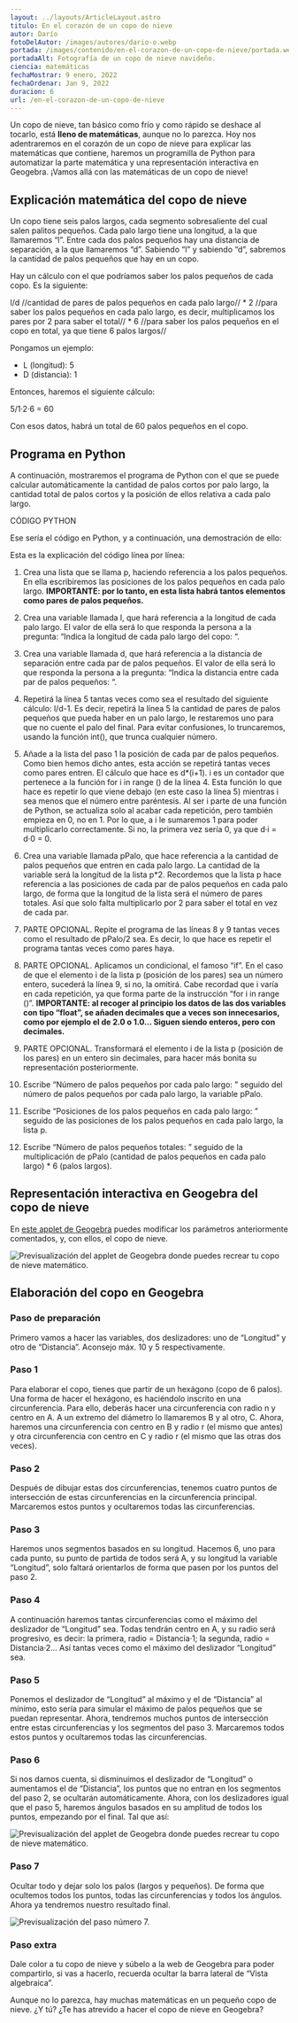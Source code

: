 ```yaml
---
layout: ../layouts/ArticleLayout.astro
titulo: En el corazón de un copo de nieve
autor: Darío
fotoDelAutor: /images/autores/dario-o.webp
portada: /images/contenido/en-el-corazon-de-un-copo-de-nieve/portada.webp
portadaAlt: Fotografía de un copo de nieve navideño.
ciencia: matemáticas
fechaMostrar: 9 enero, 2022
fechaOrdenar: Jan 9, 2022
duracion: 6
url: /en-el-corazon-de-un-copo-de-nieve
---
```


Un copo de nieve, tan básico como frío y como rápido se deshace al tocarlo, está **lleno de matemáticas**, aunque no lo parezca. Hoy nos adentraremos en el corazón de un copo de nieve para explicar las matemáticas que contiene, haremos un programilla de Python para automatizar la parte matemática y una representación interactiva en Geogebra. ¡Vamos allá con las matemáticas de un copo de nieve!

## Explicación matemática del copo de nieve

Un copo tiene seis palos largos, cada segmento sobresaliente del cual salen palitos pequeños. Cada palo largo tiene una longitud, a la que llamaremos “l”. Entre cada dos palos pequeños hay una distancia de separación, a la que llamaremos “d”. Sabiendo “l” y sabiendo “d”, sabremos la cantidad de palos pequeños que hay en un copo.

Hay un cálculo con el que podríamos saber los palos pequeños de cada copo. Es la siguiente:

l/d //cantidad de pares de palos pequeños en cada palo largo// * 2 //para saber los palos pequeños en cada palo largo, es decir, multiplicamos los pares por 2 para saber el total// * 6 //para saber los palos pequeños en el copo en total, ya que tiene 6 palos largos//

Pongamos un ejemplo:

- L (longitud): 5
- D (distancia): 1

Entonces, haremos el siguiente cálculo:

5/1·2·6 = 60

Con esos datos, habrá un total de 60 palos pequeños en el copo.

## Programa en Python

A continuación, mostraremos el programa de Python con el que se puede calcular automáticamente la cantidad de palos cortos por palo largo, la cantidad total de palos cortos y la posición de ellos relativa a cada palo largo.

CÓDIGO PYTHON

Ese sería el código en Python, y a continuación, una demostración de ello:

Esta es la explicación del código línea por línea:

1. Crea una lista que se llama p, haciendo referencia a los palos pequeños. En ella escribiremos las posiciones de los palos pequeños en cada palo largo. **IMPORTANTE: por lo tanto, en esta lista habrá tantos elementos como pares de palos pequeños.**

2. Crea una variable llamada l, que hará referencia a la longitud de cada palo largo. El valor de ella será lo que responda la persona a la pregunta: “Indica la longitud de cada palo largo del copo: “.

3. Crea una variable llamada d, que hará referencia a la distancia de separación entre cada par de palos pequeños. El valor de ella será lo que responda la persona a la pregunta: “Indica la distancia entre cada par de palos pequeños: “.

4. Repetirá la línea 5 tantas veces como sea el resultado del siguiente cálculo: l/d-1. Es decir, repetirá la línea 5 la cantidad de pares de palos pequeños que pueda haber en un palo largo, le restaremos uno para que no cuente el palo del final. Para evitar confusiones, lo truncaremos, usando la función int(), que trunca cualquier número.

5. Añade a la lista del paso 1 la posición de cada par de palos pequeños. Como bien hemos dicho antes, esta acción se repetirá tantas veces como pares entren. El cálculo que hace es d*(i+1). i es un contador que pertenece a la función for i in range () de la línea 4. Esta función lo que hace es repetir lo que viene debajo (en este caso la línea 5) mientras i sea menos que el número entre paréntesis. Al ser i parte de una función de Python, se actualiza solo al acabar cada repetición, pero también empieza en 0, no en 1. Por lo que, a i le sumaremos 1 para poder multiplicarlo correctamente. Si no, la primera vez sería 0, ya que d·i = d·0 = 0.

6. Crea una variable llamada pPalo, que hace referencia a la cantidad de palos pequeños que entren en cada palo largo. La cantidad de la variable será la longitud de la lista p*2. Recordemos que la lista p hace referencia a las posiciones de cada par de palos pequeños en cada palo largo, de forma que la longitud de la lista será el número de pares totales. Así que solo falta multiplicarlo por 2 para saber el total en vez de cada par.

7. PARTE OPCIONAL. Repite el programa de las líneas 8 y 9 tantas veces como el resultado de pPalo/2 sea. Es decir, lo que hace es repetir el programa tantas veces como pares haya.

8. PARTE OPCIONAL. Aplicamos un condicional, el famoso “if”. En el caso de que el elemento i de la lista p (posición de los pares) sea un número entero, sucederá la línea 9, si no, la omitirá. Cabe recordad que i varía en cada repetición, ya que forma parte de la instrucción “for i in range ()”. **IMPORTANTE: al recoger al principio los datos de las dos variables con tipo “float”, se añaden decimales que a veces son innecesarios, como por ejemplo el de 2.0 o 1.0… Siguen siendo enteros, pero con decimales.**

9. PARTE OPCIONAL. Transformará el elemento i de la lista p (posición de los pares) en un entero sin decimales, para hacer más bonita su representación posteriormente.

10. Escribe “Número de palos pequeños por cada palo largo: ” seguido del número de palos pequeños por cada palo largo, la variable pPalo.

11. Escribe “Posiciones de los palos pequeños en cada palo largo: ” seguido de las posiciones de los palos pequeños en cada palo largo, la lista p.

12. Escribe “Número de palos pequeños totales: ” seguido de la multiplicación de pPalo (cantidad de palos pequeños en cada palo largo) * 6 (palos largos).

## Representación interactiva en Geogebra del copo de nieve

En [este applet de Geogebra](https://www.geogebra.org/m/keemj7ka) puedes modificar los parámetros anteriormente comentados, y, con ellos, el copo de nieve.

![Previsualización del applet de Geogebra donde puedes recrear tu copo de nieve matemático.](/images/contenido/en-el-corazon-de-un-copo-de-nieve/previsualizacion-del-copo-de-nieve-en-geogebra.webp)

## Elaboración del copo en Geogebra

### Paso de preparación

Primero vamos a hacer las variables, dos deslizadores: uno de “Longitud” y otro de “Distancia”. Aconsejo máx. 10 y 5 respectivamente.

### Paso 1

Para elaborar el copo, tienes que partir de un hexágono (copo de 6 palos). Una forma de hacer el hexágono, es haciéndolo inscrito en una circunferencia.  Para ello, deberás hacer una circunferencia con radio n y centro en A. A un extremo del diámetro lo llamaremos B y al otro, C. Ahora, haremos una circunferencia con centro en B y radio r (el mismo que antes) y otra circunferencia con centro en C y radio r (el mismo que las otras dos veces).

### Paso 2

Después de dibujar estas dos circunferencias, tenemos cuatro puntos de intersección de estas circunferencias en la circunferencia principal. Marcaremos estos puntos y ocultaremos todas las circunferencias.

### Paso 3

Haremos unos segmentos basados en su longitud. Hacemos 6, uno para cada punto, su punto de partida de todos será A, y su longitud la variable “Longitud”, solo faltará orientarlos de forma que pasen por los puntos del paso 2.

### Paso 4

A continuación haremos tantas circunferencias como el máximo del deslizador de “Longitud” sea. Todas tendrán centro en A, y su radio será progresivo, es decir: la primera, radio = Distancia·1; la segunda, radio = Distancia·2… Así tantas veces como el máximo del deslizador “Longitud” sea.

### Paso 5

Ponemos el deslizador de “Longitud” al máximo y el de “Distancia” al mínimo, esto sería para simular el máximo de palos pequeños que se puedan representar. Ahora, tendremos muchos puntos de intersección entre estas circunferencias y los segmentos del paso 3. Marcaremos todos estos puntos y ocultaremos todas las circunferencias.

### Paso 6

Si nos damos cuenta, si disminuimos el deslizador de “Longitud” o aumentamos el de “Distancia”, los puntos que no entran en los segmentos del paso 2, se ocultarán automáticamente. Ahora, con los deslizadores igual que el paso 5, haremos ángulos basados en su amplitud de todos los puntos, empezando por el final. Tal que así:

![Previsualización del applet de Geogebra donde puedes recrear tu copo de nieve matemático.](/images/contenido/en-el-corazon-de-un-copo-de-nieve/palos-en-45-grados.webp)

### Paso 7

Ocultar todo y dejar solo los palos (largos y pequeños). De forma que ocultemos todos los puntos, todas las circunferencias y todos los ángulos. Ahora ya tendremos nuestro resultado final.

![Previsualización del paso número 7.](/images/contenido/en-el-corazon-de-un-copo-de-nieve/previsualizacion-del-copo-de-nieve-en-geogebra.webp)

### Paso extra

Dale color a tu copo de nieve y súbelo a la web de Geogebra para poder compartirlo, si vas a hacerlo, recuerda ocultar la barra lateral de “Vista algebraica”.

Aunque no lo parezca, hay muchas matemáticas en un pequeño copo de nieve. ¿Y tú? ¿Te has atrevido a hacer el copo de nieve en Geogebra?